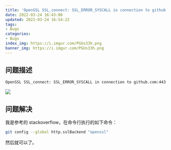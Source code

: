 ```yaml
---
title: 'OpenSSL SSL_connect: SSL_ERROR_SYSCALL in connection to github.com:443 问题解决'
date: 2022-03-24 16:43:00
updated: 2022-03-24 16:54:22
tags:
- Bugs
categories:
- Bugs
index_img: https://i.imgur.com/PGUs33h.png
banner_img: https://i.imgur.com/PGUs33h.png
---
```


## 问题描述

```bash
OpenSSL SSL_connect: SSL_ERROR_SYSCALL in connection to github.com:443
```

![](https://i.imgur.com/dQ5PQO0.png)

## 问题解决

我是参考的 stackoverflow，在命令行执行的如下命令：

```bash
git config --global http.sslBackend "openssl"
```

然后就可以了。